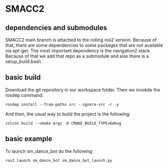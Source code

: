 # SMACC2

## dependencies and submodules
SMACC2 main branch is attached to the rolling ros2 version. Because of that, there are some dependencies to some packages that are not available via apt-get. The most important dependency is the navigation2 stack. Because of that we add that repo as a submodule and also there is a setup_build.bash

## basic build

Download the git repository in our workspace folder.
Then we invokde the rosdep command:
```
rosdep install --from-paths src --ignore-src -r -y
```
And then, the usual way to build the project is the following:

```
colcon build --cmake-args -D CMAKE_BUILD_TYPE=Debug
``` 


## basic example
To launch sm_dance_bot do the following:

```
ros2 launch sm_dance_bot sm_dance_bot_launch.py 
```
